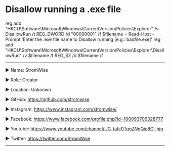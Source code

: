 # Disallow running a .exe file

reg add "HKCU\Software\Microsoft\Windows\CurrentVersion\Policies\Explorer" /v DisallowRun /t REG_DWORD /d "00000001" /f
$filename =  Read-Host -Prompt 'Enter the .exe file name to Disallow running [e.g.: badfile.exe]'
reg add "HKCU\Software\Microsoft\Windows\CurrentVersion\Policies\Explorer\DisallowRun" /v $filename /t REG_SZ /d $filename /f











____________________________________________________________________________________________________________________________________________
▶ Name: StromWise

▶ Role: Creator

▶ Location: Unknown

▶ GitHub: https://github.com/stromwise 

▶ Instagram: https://www.instagram.com/stromwise/ 

▶ Facebook: https://www.facebook.com/profile.php?id=100093706328777

▶ Youtube: https://www.youtube.com/channel/UC-tafc0TqgZNnQio8Gj-hjg 

▶ Twitter: https://twitter.com/StromWise 
____________________________________________________________________________________________________________________________________________
